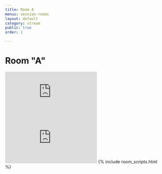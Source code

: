```yaml
---
title: Room A
menus: session-rooms
layout: default
category: stream
public: true
order: 1

---
```

# Room "A"

<iframe src="https://vimeo.com/event/550212/embed" frameborder="0" allow="autoplay; fullscreen" allowfullscreen class="convention-video"></iframe>

<iframe frameborder="0" class="convention-chat" src="https://titanembeds.com/embed/680949000295284757?defaultchannel=742199193837371423">
</iframe>
{% include room_scripts.html %}